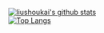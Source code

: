 
[![liushoukai's github stats](https://github-readme-stats.vercel.app/api?username=liushoukai&theme=merko)](https://github.com/liushoukai/github-readme-stats)  
[![Top Langs](https://github-readme-stats.vercel.app/api/top-langs/?username=liushoukai&layout=compact&theme=merko)](https://github.com/liushoukai/github-readme-stats)

<!--
**liushoukai/liushoukai** is a ✨ _special_ ✨ repository because its `README.md` (this file) appears on your GitHub profile.

Here are some ideas to get you started:

- 🔭 I’m currently working on ...
- 🌱 I’m currently learning ...
- 👯 I’m looking to collaborate on ...
- 🤔 I’m looking for help with ...
- 💬 Ask me about ...
- 📫 How to reach me: ...
- 😄 Pronouns: ...
- ⚡ Fun fact: ...
-->

